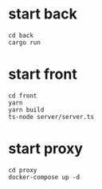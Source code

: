 # start back
```
cd back
cargo run
```

# start front
```
cd front
yarn
yarn build
ts-node server/server.ts 
```

# start proxy
```
cd proxy
docker-compose up -d
```
